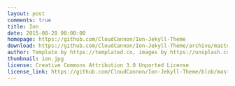 ```yaml
---
layout: post
comments: true
title: Ion
date: 2015-08-20 00:00:00
homepage: https://github.com/CloudCannon/Ion-Jekyll-Theme
download: https://github.com/CloudCannon/Ion-Jekyll-Theme/archive/master.zip
author: Template by https://templated.co, images by https://unsplash.com, ported by https://cloudcannon.com
thumbnail: ion.jpg
license: Creative Commons Attribution 3.0 Unported License
license_link: https://github.com/CloudCannon/Ion-Jekyll-Theme/blob/master/LICENSE.txt
---
```

